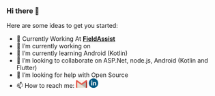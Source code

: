 ### Hi there 👋

<!--
**himanshusaini111/himanshusaini111** is a ✨ _special_ ✨ repository because its `README.md` (this file) appears on your GitHub profile.-->

Here are some ideas to get you started:

- :office: Currently Working At [**FieldAssist**](https://www.linkedin.com/company/fieldassist/)
- 🔭 I’m currently working on 
- 🌱 I’m currently learning Android (Kotlin)
- 👯 I’m looking to collaborate on ASP.Net, node.js, Android (Kotlin and Flutter)
- 🤔 I’m looking for help with Open Source
- 📫 How to reach me: [<img src="./res/img/gmail.png" alt="Gmail" width="26" height= "18"/>](mailto:himanshusaini1100@gmail.com) [<img src="./res/img/linkedin.png" alt="LinkedIn" width="22" height= "22"/>](https://www.linkedin.com/in/himanshu-saini-154b8611b/)
<!-- - 💬 Ask me about ...
- 😄 Pronouns: ...
- ⚡ Fun fact: ...-->

